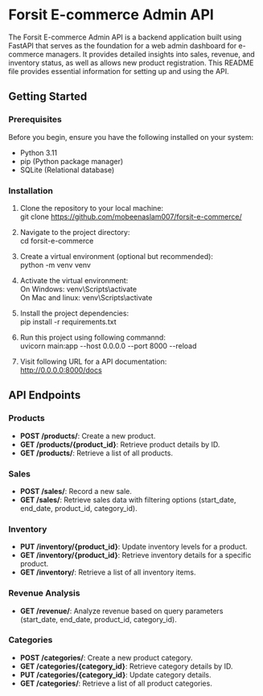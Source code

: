 # Forsit E-commerce Admin API

The Forsit E-commerce Admin API is a backend application built using FastAPI that serves as the foundation for a web admin dashboard for e-commerce managers. It provides detailed insights into sales, revenue, and inventory status, as well as allows new product registration. This README file provides essential information for setting up and using the API.

## Getting Started

### Prerequisites

Before you begin, ensure you have the following installed on your system:

- Python 3.11
- pip (Python package manager)
- SQLite (Relational database)

### Installation

1. Clone the repository to your local machine:<br>
        git clone https://github.com/mobeenaslam007/forsit-e-commerce/

2. Navigate to the project directory:<br>
       cd forsit-e-commerce
   
4. Create a virtual environment (optional but recommended):<br>
       python -m venv venv

5. Activate the virtual environment:<br>
       On Windows: venv\Scripts\activate<br>
       On Mac and linux: venv\Scripts\activate

6. Install the project dependencies:<br>
       pip install -r requirements.txt

7. Run this project using following commannd:<br>
   uvicorn main:app --host 0.0.0.0 --port 8000 --reload

8. Visit following URL for a API documentation:<br>
   http://0.0.0.0:8000/docs


## API Endpoints

### Products

- **POST /products/**: Create a new product.
- **GET /products/{product_id}**: Retrieve product details by ID.
- **GET /products/**: Retrieve a list of all products.

### Sales

- **POST /sales/**: Record a new sale.
- **GET /sales/**: Retrieve sales data with filtering options (start_date, end_date, product_id, category_id).

### Inventory

- **PUT /inventory/{product_id}**: Update inventory levels for a product.
- **GET /inventory/{product_id}**: Retrieve inventory details for a specific product.
- **GET /inventory/**: Retrieve a list of all inventory items.

### Revenue Analysis

- **GET /revenue/**: Analyze revenue based on query parameters (start_date, end_date, product_id, category_id).

### Categories

- **POST /categories/**: Create a new product category.
- **GET /categories/{category_id}**: Retrieve category details by ID.
- **PUT /categories/{category_id}**: Update category details.
- **GET /categories/**: Retrieve a list of all product categories.

  
